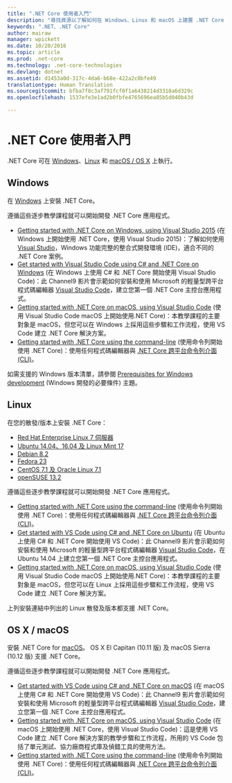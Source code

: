 ```yaml
---
title: ".NET Core 使用者入門"
description: "尋找資源以了解如何在 Windows、Linux 和 macOS 上建置 .NET Core 應用程式。"
keywords: ".NET、.NET Core"
author: mairaw
manager: wpickett
ms.date: 10/20/2016
ms.topic: article
ms.prod: .net-core
ms.technology: .net-core-technologies
ms.devlang: dotnet
ms.assetid: d1453a0d-317c-4da6-b68e-422a2c0bfe49
translationtype: Human Translation
ms.sourcegitcommit: bfba7f8c3af791fcf0f1a6438214d3318a6d329c
ms.openlocfilehash: 1537efe3e1ad2b0fbfe4765696ea85b5d040b43d

---
```


# <a name="getting-started-with-net-core"></a>.NET Core 使用者入門

.NET Core 可在 [Windows](#windows)、[Linux](#linux) 和 [macOS / OS X](#os-x--macos) 上執行。

## <a name="windows"></a>Windows

在 [Windows](https://www.microsoft.com/net/core#windows) 上安裝 .NET Core。 

遵循這些逐步教學課程就可以開始開發 .NET Core 應用程式。

* [Getting started with .NET Core on Windows, using Visual Studio 2015](tutorials/using-on-windows.md) (在 Windows 上開始使用 .NET Core，使用 Visual Studio 2015)：了解如何使用 [Visual Studio](https://www.visualstudio.com/)，Windows 功能完整的整合式開發環境 (IDE)，適合不同的 .NET Core 案例。  
* [Get started with Visual Studio Code using C# and .NET Core on Windows](https://channel9.msdn.com/Blogs/dotnet/Get-started-with-VS-Code-using-CSharp-and-NET-Core) (在 Windows 上使用 C# 和 .NET Core 開始使用 Visual Studio Code)：此 Channel9 影片會示範如何安裝和使用 Microsoft 的輕量型跨平台程式碼編輯器 [Visual Studio Code](https://www.visualstudio.com/products/code-vs)，建立您第一個 .NET Core 主控台應用程式。
* [Getting started with .NET Core on macOS, using Visual Studio Code](tutorials/using-on-macos.md) (使用 Visual Studio Code macOS 上開始使用.NET Core)：本教學課程的主要對象是 macOS，但您可以在 Windows 上採用這些步驟和工作流程，使用 VS Code 建立 .NET Core 解決方案。
* [Getting started with .NET Core using the command-line](tutorials/using-with-xplat-cli.md) (使用命令列開始使用 .NET Core)：使用任何程式碼編輯器與 [.NET Core 跨平台命令列介面 (CLI)](tools/index.md)。


如需支援的 Windows 版本清單，請參閱 [Prerequisites for Windows development](windows-prerequisites.md) (Windows 開發的必要條件) 主題。 

## <a name="linux"></a>Linux

在您的散發/版本上安裝 .NET Core：

* [Red Hat Enterprise Linux 7 伺服器](https://www.microsoft.com/net/core#redhat)
* [Ubuntu 14.04、16.04 及 Linux Mint 17](https://www.microsoft.com/net/core#ubuntu)
* [Debian 8.2](https://www.microsoft.com/net/core#debian)
* [Fedora 23](https://www.microsoft.com/net/core#fedora)
* [CentOS 7.1 及 Oracle Linux 7.1](https://www.microsoft.com/net/core#centos)
* [openSUSE 13.2](https://www.microsoft.com/net/core#opensuse)

遵循這些逐步教學課程就可以開始開發 .NET Core 應用程式。

* [Getting started with .NET Core using the command-line](tutorials/using-with-xplat-cli.md) (使用命令列開始使用 .NET Core)：使用任何程式碼編輯器與 [.NET Core 跨平台命令列介面 (CLI)](tools/index.md)。
* [Get started with VS Code using C# and .NET Core on Ubuntu](https://channel9.msdn.com/Blogs/dotnet/Get-started-with-VS-Code-Csharp-dotnet-Core-Ubuntu) (在 Ubuntu 上使用 C# 和 .NET Core 開始使用 VS Code)：此 Channel9 影片會示範如何安裝和使用 Microsoft 的輕量型跨平台程式碼編輯器 [Visual Studio Code](https://www.visualstudio.com/products/code-vs)，在 Ubuntu 14.04 上建立您第一個 .NET Core 主控台應用程式。
* [Getting started with .NET Core on macOS, using Visual Studio Code](tutorials/using-on-macos.md) (使用 Visual Studio Code macOS 上開始使用.NET Core)：本教學課程的主要對象是 macOS，但您可以在 Linux 上採用這些步驟和工作流程，使用 VS Code 建立 .NET Core 解決方案。 

上列安裝連結中列出的 Linux 散發及版本都支援 .NET Core。

## <a name="os-x-macos"></a>OS X / macOS

安裝 .NET Core for [macOS](https://www.microsoft.com/net/core#macos)。 OS X El Capitan (10.11 版) 及 macOS Sierra (10.12 版) 支援 .NET Core。

遵循這些逐步教學課程就可以開始開發 .NET Core 應用程式。

* [Get started with VS Code using C# and .NET Core on macOS](https://channel9.msdn.com/Blogs/dotnet/Get-started-with-VS-Code-using-CSharp-and-NET-Core-on-MacOS) (在 macOS 上使用 C# 和 .NET Core 開始使用 VS Code)：此 Channel9 影片會示範如何安裝和使用 Microsoft 的輕量型跨平台程式碼編輯器 [Visual Studio Code](https://www.visualstudio.com/products/code-vs)，建立您第一個 .NET Core 主控台應用程式。 
* [Getting started with .NET Core on macOS, using Visual Studio Code](tutorials/using-on-macos.md) (在 macOS 上開始使用 .NET Core，使用 Visual Studio Code)：這是使用 VS Code 建立 .NET Core 解決方案的教學步驟和工作流程，所用的 VS Code 包括了單元測試、協力廠商程式庫及偵錯工具的使用方法。
* [Getting started with .NET Core using the command-line](tutorials/using-with-xplat-cli.md) (使用命令列開始使用 .NET Core)：使用任何程式碼編輯器與 [.NET Core 跨平台命令列介面 (CLI)](tools/index.md)。



<!--HONumber=Nov16_HO1-->


